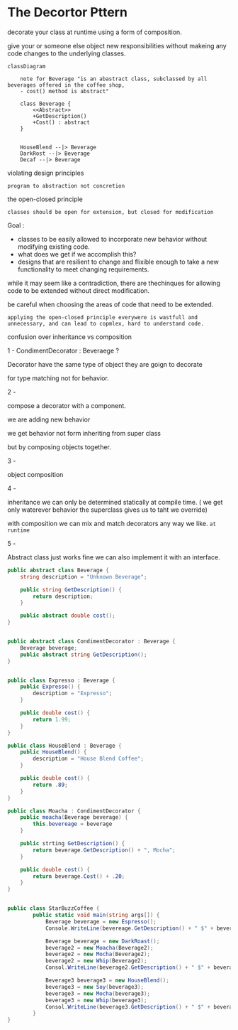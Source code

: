 #  The Decortor Pttern



decorate your class at runtime using a form of composition.



give your or someone else object new responsibilities without makeing any code changes 
to the underlying classes.





```mermaid
classDiagram

    note for Beverage "is an abastract class, subclassed by all beverages offered in the coffee shop,
    - cost() method is abstract"

    class Beverage {
        <<Abstract>>
        +GetDescription()
        +Cost() : abstract
    }

    
    HouseBlend --|> Beverage
    DarkRost --|> Beverage
    Decaf --|> Beverage
```


violating design principles

`
    program to abstraction not concretion
`



the open-closed principle

`
    classes should be open for extension, but closed for modification
`



Goal : 
 - classes to be easily allowed to incorporate new behavior without modifying existing code.
- what does we get if we accomplish this? 
- designs that are resilient to change and flixible enough to take a new functionality to meet changing requirements.






while it may seem like a contradiction, 
there are thechinques for allowing code to be extended without direct modification.

be careful when choosing the areas of code that need to be extended.

`applying the open-closed principle everywere is wastfull and unnecessary, and can lead to copmlex, hard to understand code.`



confusion over inheritance vs composition

1 -
CondimentDecorator : Beveraege ? 

Decorator have the same type of object they are goign to decorate

for type matching not for behavior.


2 - 

compose a decorator with a component. 

we are adding new behavior


we get behavior not form inheriting from super class

but by composing objects together.


3 - 

object composition

4 - 

inheritance we can only be determined statically at compile time.
( we get only waterever behavior the superclass gives us to taht we override)

with composition we can mix and match decorators any way we like. `at runtime`

5 - 

Abstract class just works fine we can also implement it with an interface.



```c#
public abstract class Beverage {
    string description = "Unknown Beverage";

    public string GetDescription() {
        return description;
    }

    public abstract double cost();
}


public abstract class CondimentDecorator : Beverage {
    Beverage beverage;
    public abstract string GetDescription();
}


public class Expresso : Beverage {
    public Expresso() {
        description = "Expresso";
    }

    public double cost() {
        return 1.99;
    }
}

public class HouseBlend : Beverage {
    public HouseBlend() {
        description = "House Blend Coffee";
    }

    public double cost() {
        return .89;
    }
}

public class Moacha : CondimentDecorator {
    public moacha(Beverage beverage) {
        this.bevereage = beverage
    }

    public strting GetDescription() {
        return beverage.GetDescription() + ", Mocha";
    }

    public double cost() {
        return beverage.Cost() + .20;
    }
}


public class StarBuzzCoffee {
        public static void main(string args[]) {
            Beverage beverage = new Espresso();
            Console.WriteLine(bevereage.GetDescription() + " $" + beverage.Cost());

            Beverage beverage = new DarkRoast();
            beverage2 = new Moacha(Beverage2);
            beverage2 = new Mocha(Beverage2);
            beverage2 = new Whip(Beverage2);
            Consol.WriteLine(beverage2.GetDescription() + " $" + beverage2.cost());

            Beverage3 beverage3 = new HouseBlend();
            beverage3 = new Soy(beverage3);
            beverage3 = new Mocha(beverage3);
            beverage3 = new Whip(beverage3);
            Consol.WriteLine(beverage3.GetDescription() + " $" + beverage3.cost());
        }
}




```













